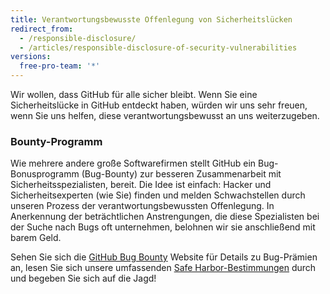 ```yaml
---
title: Verantwortungsbewusste Offenlegung von Sicherheitslücken
redirect_from:
  - /responsible-disclosure/
  - /articles/responsible-disclosure-of-security-vulnerabilities
versions:
  free-pro-team: '*'
---
```


Wir wollen, dass GitHub für alle sicher bleibt. Wenn Sie eine Sicherheitslücke in GitHub entdeckt haben, würden wir uns sehr freuen, wenn Sie uns helfen, diese verantwortungsbewusst an uns weiterzugeben.

### Bounty-Programm

Wie mehrere andere große Softwarefirmen stellt GitHub ein Bug-Bonusprogramm (Bug-Bounty) zur besseren Zusammenarbeit mit  Sicherheitsspezialisten, bereit. Die Idee ist einfach: Hacker und Sicherheitsexperten (wie Sie) finden und melden Schwachstellen durch unseren Prozess der verantwortungsbewussten Offenlegung. In Anerkennung der beträchtlichen Anstrengungen, die diese Spezialisten bei der Suche nach Bugs oft unternehmen, belohnen wir sie anschließend mit barem Geld.

Sehen Sie sich die [GitHub Bug Bounty](https://bounty.github.com) Website für Details zu Bug-Prämien an, lesen Sie sich unsere umfassenden [Safe Harbor-Bestimmungen](/articles/github-bug-bounty-program-legal-safe-harbor) durch und begeben Sie sich auf die Jagd!
